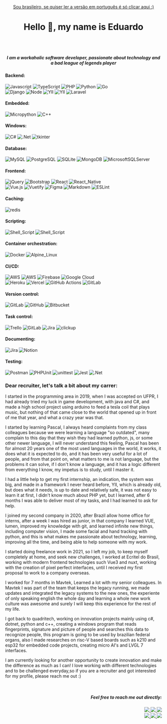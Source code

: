 <div align="center">

<a target="_blank" href="https://github.com/eduardo-moro/eduardo-moro/blob/main/LEIAME.md" translate="no" >
    Sou brasileiro, se quiser ler a versão em português é só clicar aqui :)
</a>

<h1>Hello 👋, my name is Eduardo</h1>

<br>

<br>


<h5> 
I am a workaholic software developer, passionate about technology and a bad league of legends player

</h5>

</div>

#### Backend:

![Javascript](https://img.shields.io/badge/JavaScript-F7DF1E?style=for-the-badge&logo=javascript&logoColor=black)
![TypeScript](https://img.shields.io/badge/TypeScript-007ACC?style=for-the-badge&logo=typescript&logoColor=white)
![PHP](https://img.shields.io/badge/PHP-777BB4?style=for-the-badge&logo=php&logoColor=white)
![Python](https://img.shields.io/badge/Python-14354C?style=for-the-badge&logo=python&logoColor=white)
![Go](https://img.shields.io/badge/Go-00ADD8?style=for-the-badge&logo=go&logoColor=white)<br>
![Django](https://img.shields.io/badge/Django-092E20?style=for-the-badge&logo=django&logoColor=white)
![Node](https://img.shields.io/badge/Node.js-43853D?style=for-the-badge&logo=node.js&logoColor=white)
![YII](https://img.shields.io/badge/YII-1.0-FFA500?style=for-the-badge)
![YII](https://img.shields.io/badge/YII-2.0-007ACC?style=for-the-badge)
![Laravel](https://img.shields.io/badge/Laravel-FF2D20?style=for-the-badge&logo=laravel&logoColor=white)

#### Embedded:
![Micropython](https://img.shields.io/badge/Micropython-14354C?style=for-the-badge&logo=python&logoColor=white)
![C++](https://img.shields.io/badge/c++-%2300599C.svg?style=for-the-badge&logo=c%2B%2B&logoColor=white)

#### Windows:

![C#](https://img.shields.io/badge/c%23-%23239120.svg?style=for-the-badge&logo=c-sharp&logoColor=white)
![.Net](https://img.shields.io/badge/.NET-5C2D91?style=for-the-badge&logo=.net&logoColor=white)
![tkinter](https://img.shields.io/badge/Tkinter-14354C?style=for-the-badge&logo=python&logoColor=white)

#### Database:

![MySQL](https://img.shields.io/badge/MySQL-00000F?style=for-the-badge&logo=mysql&logoColor=white)
![PostgreSQL](https://img.shields.io/badge/PostgreSQL-316192?style=for-the-badge&logo=postgresql&logoColor=white)
![SQLite](https://img.shields.io/badge/SQLite-07405E?style=for-the-badge&logo=sqlite&logoColor=white)
![MongoDB](https://img.shields.io/badge/MongoDB-4EA94B?style=for-the-badge&logo=mongodb&logoColor=white)
![MicrosoftSQLServer](https://img.shields.io/badge/Microsoft%20SQL%20Sever-CC2927?style=for-the-badge&logo=microsoft%20sql%20server&logoColor=white)

#### Frontend:
![jQuery](https://img.shields.io/badge/jQuery-0769AD?style=for-the-badge&logo=jquery&logoColor=white)
![Bootstrap](https://img.shields.io/badge/Bootstrap-563D7C?style=for-the-badge&logo=bootstrap&logoColor=white)
![React](https://img.shields.io/badge/React-20232A?style=for-the-badge&logo=react&logoColor=61DAFB)
![React_Native](https://img.shields.io/badge/React_Native-20232A?style=for-the-badge&logo=react&logoColor=61DAFB)<br>
![Vue.js](https://img.shields.io/badge/vuejs-%2335495e.svg?style=for-the-badge&logo=vuedotjs&logoColor=%234FC08D)
![Vuetify](https://img.shields.io/badge/Vuetify-1867C0?style=for-the-badge&logo=vuetify&logoColor=AEDDFF)
![Figma](https://img.shields.io/badge/Figma-F24E1E?style=for-the-badge&logo=figma&logoColor=white)
![Markdown](https://img.shields.io/badge/Markdown-000000?style=for-the-badge&logo=markdown&logoColor=white)
![ESLint](https://img.shields.io/badge/ESLint-4B3263?style=for-the-badge&logo=eslint&logoColor=white)

#### Caching:
![redis](https://img.shields.io/badge/redis-CC0000.svg?&style=for-the-badge&logo=redis&logoColor=white)

#### Scripting:

![Shell_Script](https://img.shields.io/badge/Bash-121011?style=for-the-badge&logo=gnu-bash&logoColor=white)
![Shell_Script](https://img.shields.io/badge/Fish_Shell-121011?style=for-the-badge)

#### Container orchestration:
![Docker](https://img.shields.io/badge/Docker-2CA5E0?style=for-the-badge&logo=docker&logoColor=white)
![Alpine_Linux](https://img.shields.io/badge/Alpine_Linux-0D597F?style=for-the-badge&logo=alpine-linux&logoColor=white)

#### CI/CD:
![AWS](https://img.shields.io/badge/EC2-%23FF9900.svg?style=for-the-badge&logo=amazon-aws&logoColor=white)
![AWS](https://img.shields.io/badge/Elastic%20Beanstalk-%23FF9900.svg?style=for-the-badge&logo=amazon-aws&logoColor=white)
![Firebase](https://img.shields.io/badge/firebase-%23039BE5.svg?style=for-the-badge&logo=firebase)
![Google Cloud](https://img.shields.io/badge/GoogleCloud-%234285F4.svg?style=for-the-badge&logo=google-cloud&logoColor=white)<br>
![Heroku](https://img.shields.io/badge/heroku-%23430098.svg?style=for-the-badge&logo=heroku&logoColor=white)
![Vercel](https://img.shields.io/badge/vercel-%23000000.svg?style=for-the-badge&logo=vercel&logoColor=white)
![GitHub Actions](https://img.shields.io/badge/github%20actions-%232671E5.svg?style=for-the-badge&logo=githubactions&logoColor=white)
![GitLab](https://img.shields.io/badge/gitlab-%23181717.svg?style=for-the-badge&logo=gitlab&logoColor=white)

#### Version control:
![GitLab](https://img.shields.io/badge/gitlab-%23181717.svg?style=for-the-badge&logo=gitlab&logoColor=white)
![GitHub](https://img.shields.io/badge/github-%23121011.svg?style=for-the-badge&logo=github&logoColor=white)
![Bitbucket](https://img.shields.io/badge/bitbucket-%230047B3.svg?style=for-the-badge&logo=bitbucket&logoColor=white)

#### Task control:
![Trello](https://img.shields.io/badge/Trello-%23026AA7.svg?style=for-the-badge&logo=Trello&logoColor=white)
![GitLab](https://img.shields.io/badge/gitlab-%23181717.svg?style=for-the-badge&logo=gitlab&logoColor=white)
![Jira](https://img.shields.io/badge/jira-%230A0FFF.svg?style=for-the-badge&logo=jira&logoColor=white)
![clickup](https://img.shields.io/badge/Clickup-%23E7EEF0.svg?style=for-the-badge&logo=Clickup&logoColor=%2302A8EF)

#### Documenting:
![Jira](https://img.shields.io/badge/atlassian-%230A0FFF.svg?style=for-the-badge&logo=atlassian&logoColor=white)
![Notion](https://img.shields.io/badge/Notion-%23000000.svg?style=for-the-badge&logo=notion&logoColor=white)

#### Testing:
![Postman](https://img.shields.io/badge/Postman-FF6C37?style=for-the-badge&logo=Postman&logoColor=white)
![PHPUnit](https://img.shields.io/badge/PHP--Unit-%23000000.svg?style=for-the-badge)
![unittest](https://img.shields.io/badge/unittest-%23000000.svg?style=for-the-badge&logo=python&logoColor=white)
![Jest](https://img.shields.io/badge/-jest-%23C21325?style=for-the-badge&logo=jest&logoColor=white)
![.Net](https://img.shields.io/badge/Tests-5C2D91?style=for-the-badge&logo=.net&logoColor=white)


### Dear recruiter, let's talk a bit about my carrer:

I started in the programming area in 2019, when I was accepted on UFPR, I had already tried my luck in game development, 
with java and C#, and made a high school project using arduino to feed a tesla coil that plays music, but nothing of 
that came close to the world that opened up in front of me that year, and what a crazy year was that.

I started by learning Pascal, I always heard complaints from my class colleagues because we were learning a language 
"so outdated", many complain to this day that they wish they had learned python, js, or some other newer language, 
I will never understand this feeling, Pascal has been for almost 20 years one of the most used languages in the world, 
it works, it does what it is expected to do, and it has been very useful for a lot of people, and from that point on, 
what matters to me is not language, but the problems it can solve, if I don't know a language, and it has a logic 
different from everything I know, my impetus is to study, until I master it.

I had a little help to get my first internship, an indication, the system was big, and made in a framework I never heard
before, YII, which is already old, but does what it needs, is up to date and relatively safe, it was not easy to learn 
it at first, I didn't know much about PHP yet, but I learned, after 6 months I was able to deliver most of my tasks, and
I had learned to ask for help.

I joined my second company in 2020, after Brazil allow home office for interns, after a week I was hired as junior, in
that company I learned VUE, lumen, improved my knowledge with git, and learned infinite new things, including computer
vision, I made some facial and hand tracking with python, and this is what makes me passionate about technology, 
learning, improving all the time, and being able to help someone with my work.

I started doing freelance work in 2021, so I left my job, to keep myself completely at home, and seek new challenges,
I worked at Ecritel do Brasil, working with modern frontend technologies such Vue3 and nuxt, working with the creation 
of pixel perfect interfaces, until I received my first proposal to work to a company overseas.

I worked for 7 months in Mavtek, Learned a lot with my senior colleagues. In Mavtek I was part of the team that keeps 
the legacy running, we made updates and integrated the legacy systems to the new ones, the experiente of only speaking 
english the whole day and learning a whole new work culture was awesome and surely I will keep this experience for the
rest of my life.

I got back to quadritech, working on innovation projects mainly using c#, dotnet, python and c++, creating a windows 
program that reads fingerprints, signature and picture of people and searches this data to recognize people, this program
is going to be used by brazilian federal organs, also I made researches on risc-V based boards such as k210 and esp32
for embedded code projects, creating micro AI's and LVGL 7 interfaces.

I am currently looking for another opportunity to create innovation and make the difference as much as I can!
I love working with different technologies and to be challenged everyday,so if you are a recruiter and got interested 
for my profile, please reach me out :)

<br>


<div align="right">

<h5>Feel free to reach me out directly: <br></h5>

<a target="_blank" href="https://api.whatsapp.com/send?phone=5541991855670&text=Hey%20Eduardo">
    <img src="https://img.shields.io/badge/WHATSAPP-%2325D366.svg?&style=for-the-badge&logo=whatsapp&logoColor=white"/>
</a> 

<a target="_blank" href="https://t.me/moroeduardo"> 
    <img src="https://img.shields.io/badge/Telegram-2CA5E0?style=for-the-badge&logo=telegram&logoColor=white" />
</a> 

<a target="_blank" href="https://www.linkedin.com/in/eduardomoro/">
    <img src="https://img.shields.io/badge/linkedin-%230077B5.svg?&style=for-the-badge&logo=linkedin&logoColor=white"/>
</a>

<br>

<a href="mailto:eduardomoro1127@gmail.com"> 
    <img src="https://img.shields.io/badge/Gmail-D14836?style=for-the-badge&logo=gmail&logoColor=white">
</a>

<a target="_blank" href=https://www.instagram.com/duh_moro/> 
    <img src="https://img.shields.io/badge/Instagram-%23E4405F.svg?style=for-the-badge&logo=Instagram&logoColor=white">
</a> 

<a href="https://my.indeed.com/p/eduardohenriquep-hiffif5"> 
    <img src="https://img.shields.io/badge/indeed-2e6cf0?style=for-the-badge&logo=indeed&logoColor=white">
</a> 

</div>